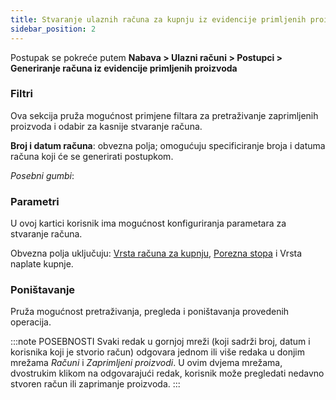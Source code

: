 ```yaml
---
title: Stvaranje ulaznih računa za kupnju iz evidencije primljenih proizvoda
sidebar_position: 2
---
```


Postupak se pokreće putem **Nabava > Ulazni računi > Postupci > Generiranje računa iz evidencije primljenih proizvoda**

### Filtri

Ova sekcija pruža mogućnost primjene filtara za pretraživanje zaprimljenih proizvoda i odabir za kasnije stvaranje računa.


**Broj i datum računa**: obvezna polja; omogućuju specificiranje broja i datuma računa koji će se generirati postupkom.

*Posebni gumbi*:

### Parametri

U ovoj kartici korisnik ima mogućnost konfiguriranja parametara za stvaranje računa.

Obvezna polja uključuju: [Vrsta računa za kupnju](/docs/configurations/tables/purchase/purchase-invoices-type), [Porezna stopa](/docs/configurations/tables/finance/vat-rates) i Vrsta naplate kupnje.

### Poništavanje

Pruža mogućnost pretraživanja, pregleda i poništavanja provedenih operacija.

:::note POSEBNOSTI
Svaki redak u gornjoj mreži (koji sadrži broj, datum i korisnika koji je stvorio račun) odgovara jednom ili više redaka u donjim mrežama *Računi* i *Zaprimljeni proizvodi*. U ovim dvjema mrežama, dvostrukim klikom na odgovarajući redak, korisnik može pregledati nedavno stvoren račun ili zaprimanje proizvoda.
:::